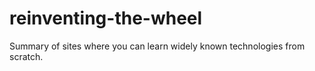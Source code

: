 # reinventing-the-wheel
Summary of sites where you can learn widely known technologies from scratch.
